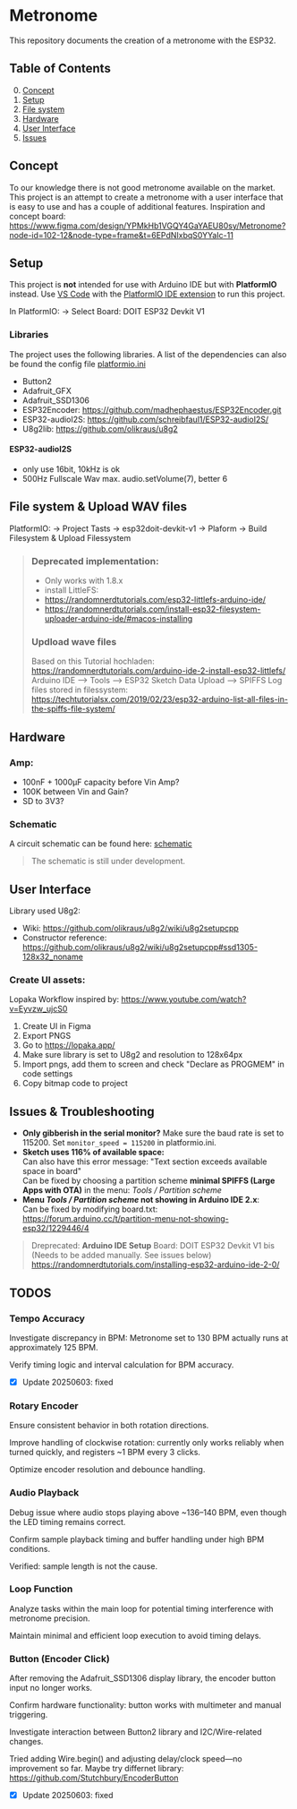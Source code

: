 # Metronome

This repository documents the creation of a metronome with the ESP32.

## Table of Contents

0. [Concept](#concept)
1. [Setup](#setup)
2. [File system](#file-system)
3. [Hardware](#hardware)
4. [User Interface](#user-interface)
5. [Issues](#issues)

## Concept

To our knowledge there is not good metronome available on the market. This project is an attempt to create a metronome with a user interface that is easy to use and has a couple of additional features.
Inspiration and concept board: https://www.figma.com/design/YPMkHb1VGQY4GaYAEU80sy/Metronome?node-id=102-12&node-type=frame&t=6EPdNIxbqS0YYaIc-11

## Setup

This project is **not** intended for use with Arduino IDE but with **PlatformIO** instead.
Use [VS Code](https://code.visualstudio.com/) with the [PlatformIO IDE extension](https://marketplace.visualstudio.com/items?itemName=platformio.platformio-ide) to run this project.

In PlatformIO: -> Select Board: DOIT ESP32 Devkit V1

### Libraries

The project uses the following libraries. A list of the dependencies can also be found the config file [platformio.ini](platformio.ini)

- Button2
- Adafruit_GFX
- Adafruit_SSD1306
- ESP32Encoder: https://github.com/madhephaestus/ESP32Encoder.git
- ESP32-audioI2S: https://github.com/schreibfaul1/ESP32-audioI2S/
- U8g2lib: https://github.com/olikraus/u8g2

#### ESP32-audioI2S

- only use 16bit, 10kHz is ok
- 500Hz Fullscale Wav max. audio.setVolume(7), better 6

## File system & Upload WAV files

PlatformIO: -> Project Tasts -> esp32doit-devkit-v1 -> Plaform -> Build Filesystem & Upload Filessystem

> ### Deprecated implementation:
>
> - Only works with 1.8.x
> - install LittleFS:
> - https://randomnerdtutorials.com/esp32-littlefs-arduino-ide/
> - https://randomnerdtutorials.com/install-esp32-filesystem-uploader-arduino-ide/#macos-installing
>
> ### Updload wave files
>
> Based on this Tutorial hochladen: https://randomnerdtutorials.com/arduino-ide-2-install-esp32-littlefs/
> Arduino IDE --> Tools --> ESP32 Sketch Data Upload --> SPIFFS
> Log files stored in filessystem: https://techtutorialsx.com/2019/02/23/esp32-arduino-list-all-files-in-the-spiffs-file-system/

## Hardware

### Amp:

- 100nF + 1000µF capacity before Vin Amp?
- 100K between Vin and Gain?
- SD to 3V3?

### Schematic

A circuit schematic can be found here: [schematic](schematic.pdf)

> The schematic is still under development.

## User Interface

Library used U8g2:

- Wiki: https://github.com/olikraus/u8g2/wiki/u8g2setupcpp
- Constructor reference: https://github.com/olikraus/u8g2/wiki/u8g2setupcpp#ssd1305-128x32_noname

### Create UI assets:

Lopaka Workflow inspired by: https://www.youtube.com/watch?v=Eyvzw_ujcS0

1. Create UI in Figma
2. Export PNGS
3. Go to https://lopaka.app/
4. Make sure library is set to U8g2 and resolution to 128x64px
5. Import pngs, add them to screen and check "Declare as PROGMEM" in code settings
6. Copy bitmap code to project

## Issues & Troubleshooting

- **Only gibberish in the serial monitor?** Make sure the baud rate is set to 115200. Set `monitor_speed = 115200` in platformio.ini.
- **Sketch uses 116% of available space:** \
  Can also have this error message: "Text section exceeds available space in board"\
  Can be fixed by choosing a partition scheme **minimal SPIFFS (Large Apps with OTA)** in the menu: _Tools / Partition scheme_
- **Menu _Tools / Partition scheme_ not showing in Arduino IDE 2.x**:\
  Can be fixed by modifying board.txt: https://forum.arduino.cc/t/partition-menu-not-showing-esp32/1229446/4

> Dreprecated:
> **Arduino IDE Setup**
> Board: DOIT ESP32 Devkit V1 bis (Needs to be added manually. See issues below)
> https://randomnerdtutorials.com/installing-esp32-arduino-ide-2-0/

## TODOS

### Tempo Accuracy

Investigate discrepancy in BPM: Metronome set to 130 BPM actually runs at approximately 125 BPM.

Verify timing logic and interval calculation for BPM accuracy.

- [x] Update 20250603: fixed

### Rotary Encoder

Ensure consistent behavior in both rotation directions.

Improve handling of clockwise rotation: currently only works reliably when turned quickly, and registers ~1 BPM every 3 clicks.

Optimize encoder resolution and debounce handling.

### Audio Playback

Debug issue where audio stops playing above ~136–140 BPM, even though the LED timing remains correct.

Confirm sample playback timing and buffer handling under high BPM conditions.

Verified: sample length is not the cause.

### Loop Function

Analyze tasks within the main loop for potential timing interference with metronome precision.

Maintain minimal and efficient loop execution to avoid timing delays.

### Button (Encoder Click)

After removing the Adafruit_SSD1306 display library, the encoder button input no longer works.

Confirm hardware functionality: button works with multimeter and manual triggering.

Investigate interaction between Button2 library and I2C/Wire-related changes.

Tried adding Wire.begin() and adjusting delay/clock speed—no improvement so far.
Maybe try differnet library: https://github.com/Stutchbury/EncoderButton

- [x] Update 20250603: fixed
